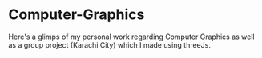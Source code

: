 # Computer-Graphics

Here's a glimps of my personal work regarding Computer Graphics as well as a group project (Karachi City) which I made using threeJs. 
